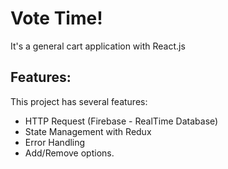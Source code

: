 # Vote Time!

It's a general cart application with React.js

## Features:

This project has several features:

- HTTP Request (Firebase - RealTime Database)
- State Management with Redux
- Error Handling
- Add/Remove options.


